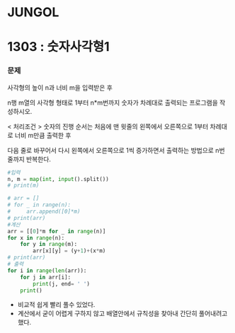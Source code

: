 # JUNGOL

# 1303 : 숫자사각형1

### 문제

사각형의 높이 n과 너비 m을 입력받은 후 

n행 m열의 사각형 형태로 1부터 n*m번까지 숫자가 차례대로 출력되는 프로그램을 작성하시오.

< 처리조건 >
숫자의 진행 순서는 처음에 맨 윗줄의 왼쪽에서 오른쪽으로 1부터 차례대로 너비 m만큼 출력한 후 

다음 줄로 바꾸어서 다시 왼쪽에서 오른쪽으로 1씩 증가하면서 출력하는 방법으로 n번 줄까지 반복한다.

```python
#입력
n, m = map(int, input().split())
# print(m)

# arr = []
# for _ in range(n):
#     arr.append([0]*m)
# print(arr)
#계산
arr = [[0]*m for _ in range(n)]
for x in range(n):
    for y in range(m):
        arr[x][y] = (y+1)+(x*m)
# print(arr)
# 출력
for i in range(len(arr)):
    for j in arr[i]:
        print(j, end= ' ')
    print()         

```



- 비교적 쉽게 빨리 풀수 있었다.
- 계산에서 굳이 어렵게 구하지 않고 배열안에서 규칙성을 찾아내 간단히 풀어내려고 했다.